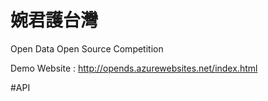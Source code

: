 # 婉君護台灣 
Open Data Open Source Competition

Demo Website : http://opends.azurewebsites.net/index.html


#API
